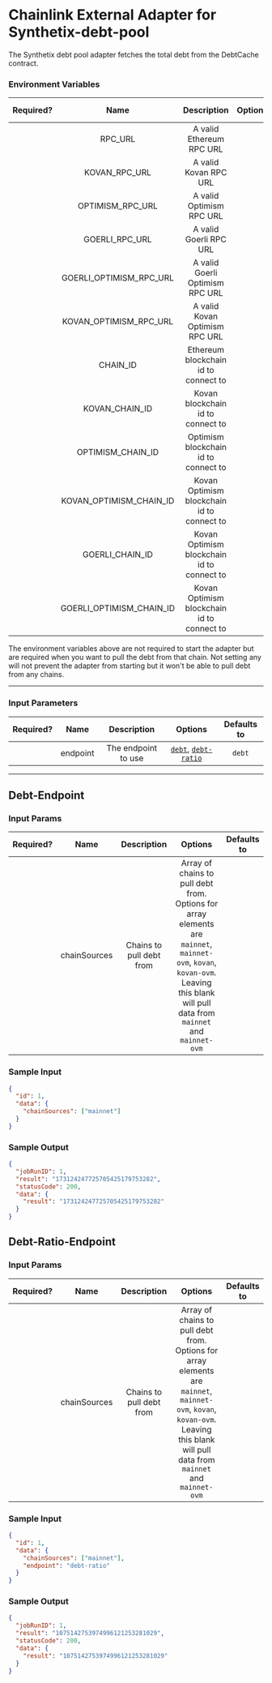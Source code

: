 # Chainlink External Adapter for Synthetix-debt-pool

The Synthetix debt pool adapter fetches the total debt from the DebtCache contract.

### Environment Variables

| Required? |           Name           |                Description                 | Options | Defaults to |
| :-------: | :----------------------: | :----------------------------------------: | :-----: | :---------: |
|           |         RPC_URL          |          A valid Ethereum RPC URL          |         |             |
|           |      KOVAN_RPC_URL       |           A valid Kovan RPC URL            |         |             |
|           |     OPTIMISM_RPC_URL     |          A valid Optimism RPC URL          |         |             |
|           |      GOERLI_RPC_URL      |           A valid Goerli RPC URL           |         |             |
|           | GOERLI_OPTIMISM_RPC_URL  |      A valid Goerli Optimism RPC URL       |         |             |
|           |  KOVAN_OPTIMISM_RPC_URL  |       A valid Kovan Optimism RPC URL       |         |             |
|           |         CHAIN_ID         |    Ethereum blockchain id to connect to    |         |      1      |
|           |      KOVAN_CHAIN_ID      |     Kovan blockchain id to connect to      |         |     42      |
|           |    OPTIMISM_CHAIN_ID     |    Optimism blockchain id to connect to    |         |     10      |
|           | KOVAN_OPTIMISM_CHAIN_ID  | Kovan Optimism blockchain id to connect to |         |     69      |
|           |     GOERLI_CHAIN_ID      | Kovan Optimism blockchain id to connect to |         |      5      |
|           | GOERLI_OPTIMISM_CHAIN_ID | Kovan Optimism blockchain id to connect to |         |     420     |

The environment variables above are not required to start the adapter but are required when you want to pull the debt from that chain. Not setting any will not prevent the adapter from starting but it won't be able to pull debt from any chains.

---

### Input Parameters

| Required? |   Name   |     Description     |                            Options                             | Defaults to |
| :-------: | :------: | :-----------------: | :------------------------------------------------------------: | :---------: |
|           | endpoint | The endpoint to use | [`debt`](#Debt-Endpoint), [`debt-ratio`](#Debt-Ratio-Endpoint) |   `debt`    |

---

## Debt-Endpoint

### Input Params

| Required? |     Name     |       Description        |                                                                                       Options                                                                                        | Defaults to |
| :-------: | :----------: | :----------------------: | :----------------------------------------------------------------------------------------------------------------------------------------------------------------------------------: | :---------: |
|           | chainSources | Chains to pull debt from | Array of chains to pull debt from. Options for array elements are `mainnet`, `mainnet-ovm`, `kovan`, `kovan-ovm`. Leaving this blank will pull data from `mainnet` and `mainnet-ovm` |             |

### Sample Input

```json
{
  "id": 1,
  "data": {
    "chainSources": ["mainnet"]
  }
}
```

### Sample Output

```json
{
  "jobRunID": 1,
  "result": "173124247725705425179753282",
  "statusCode": 200,
  "data": {
    "result": "173124247725705425179753282"
  }
}
```

## Debt-Ratio-Endpoint

### Input Params

| Required? |     Name     |       Description        |                                                                                       Options                                                                                        | Defaults to |
| :-------: | :----------: | :----------------------: | :----------------------------------------------------------------------------------------------------------------------------------------------------------------------------------: | :---------: |
|           | chainSources | Chains to pull debt from | Array of chains to pull debt from. Options for array elements are `mainnet`, `mainnet-ovm`, `kovan`, `kovan-ovm`. Leaving this blank will pull data from `mainnet` and `mainnet-ovm` |             |

### Sample Input

```json
{
  "id": 1,
  "data": {
    "chainSources": ["mainnet"],
    "endpoint": "debt-ratio"
  }
}
```

### Sample Output

```json
{
  "jobRunID": 1,
  "result": "1075142753974996121253281029",
  "statusCode": 200,
  "data": {
    "result": "1075142753974996121253281029"
  }
}
```
